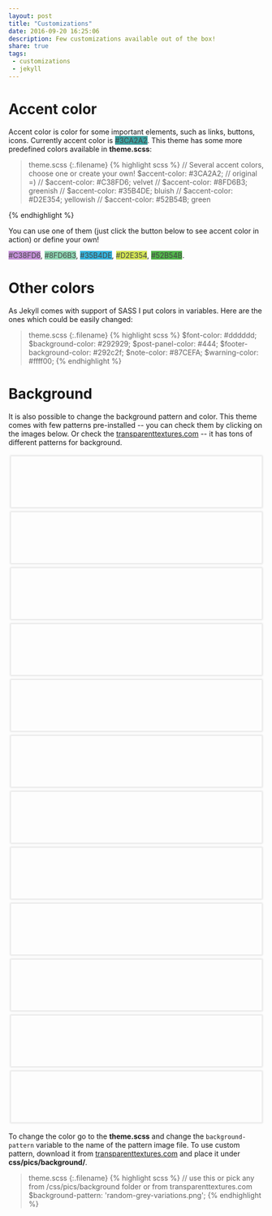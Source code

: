 ```yaml
---
layout: post
title: "Customizations"
date: 2016-09-20 16:25:06
description: Few customizations available out of the box!
share: true
tags:
 - customizations
 - jekyll
---
```


# Accent color

Accent color is color for some important elements, such as links, buttons, icons. Currently accent color is <span class="btn" style="background-color:#3CA2A2; color:#444444">#3CA2A2</span>. This theme has some more predefined colors available in **theme.scss**:

>theme.scss
{:.filename}
{% highlight scss %}
// Several accent colors, choose one or create your own!
$accent-color: #3CA2A2;     // original =)
// $accent-color: #C38FD6;   velvet
// $accent-color: #8FD6B3;   greenish
// $accent-color: #35B4DE;   bluish
// $accent-color: #D2E354;   yellowish
// $accent-color: #52B54B;   green

{% endhighlight %}

You can use one of them (just click the button below to see accent color in action) or define your own!

<span class="btn" style="background-color:#C38FD6; color:#444444">#C38FD6</span>, <span class="btn" style="background-color:#8FD6B3; color:#444444">#8FD6B3</span>, <span class="btn" style="background-color:#35B4DE; color:#444444">#35B4DE</span>, <span class="btn" style="background-color:#D2E354; color:#444444">#D2E354</span>, <span class="btn" style="background-color:#52B54B; color:#444444">#52B54B</span>.
 
<script>
  $('.btn').click(function(){
    var color = $(this).text();
    [].forEach.call($('a'), function(item) {
      item.style.color = color
    })
  })
</script>

<style>
  .label{
    cursor: default;
    border-radius: 5px;
    padding: 5px 8px;
  }
</style>

# Other colors

As Jekyll comes with support of SASS I put colors in variables. Here are the ones which could be easily changed:

>theme.scss
{:.filename}
{% highlight scss %}
$font-color: #dddddd;
$background-color: #292929;
$post-panel-color: #444;
$footer-background-color: #292c2f;
$note-color: #87CEFA;
$warning-color: #ffff00;
{% endhighlight %}

# Background

It is also possible to change the background pattern and color. This theme comes with few patterns pre-installed -- you can check them by clicking on the images below. Or check the [transparenttextures.com](https://www.transparenttextures.com/) -- it has tons of different patterns for background.

<style>
.pattern-list{
    list-style-type: none;
    padding: 0;
}
.pattern{
    height: 100px;
    box-shadow: 0 0 3px 2px rgba(0,0,0,.1);

}
.pattern:hover {
    box-shadow: 0 0 3px 2px rgba(0,0,0,.3);
    transition: box-shadow .2s ease;
    cursor: pointer;
}
.smthg{
    max-width: none !important;
}
.col-sm-6 {
    padding: 5px !important;
}
</style>

<ul class="pattern-list">
<li class="col-sm-6"><div class="pattern" style="background-image:url('{{ site.baseurl }}/assets/css/pics/background/3px-tile.png')"></div></li>
<li class="col-sm-6"><div class="pattern" style="background-image:url('{{ site.baseurl }}/assets/css/pics/background/asfalt-light.png')"></div></li>
<li class="col-sm-6"><div class="pattern" style="background-image:url('{{ site.baseurl }}/assets/css/pics/background/black-linen.png')"></div></li>
<li class="col-sm-6"><div class="pattern" style="background-image:url('{{ site.baseurl }}/assets/css/pics/background/food.png')"></div></li>
<li class="col-sm-6"><div class="pattern" style="background-image:url('{{ site.baseurl }}/assets/css/pics/background/gplay.png')"></div></li>
<li class="col-sm-6"><div class="pattern" style="background-image:url('{{ site.baseurl }}/assets/css/pics/background/green-dust-and-scratches.png')"></div></li>
<li class="col-sm-6"><div class="pattern" style="background-image:url('{{ site.baseurl }}/assets/css/pics/background/hexellence.png')"></div></li>
<li class="col-sm-6"><div class="pattern" style="background-image:url('{{ site.baseurl }}/assets/css/pics/background/random-grey-variations.png')"></div></li>
<li class="col-sm-6"><div class="pattern" style="background-image:url('{{ site.baseurl }}/assets/css/pics/background/shley-tree-1.png')"></div></li>
<li class="col-sm-6"><div class="pattern" style="background-image:url('{{ site.baseurl }}/assets/css/pics/background/subtle-grey.png')"></div></li>
<li class="col-sm-6"><div class="pattern" style="background-image:url('{{ site.baseurl }}/assets/css/pics/background/xv.png')"></div></li>
<li class="col-sm-6"><div class="pattern" style="background-image:url('{{ site.baseurl }}/assets/css/pics/background/triangles.png')"></div></li>
</ul>

<script>
  $('.pattern').click(function(){
    var source = this.style.backgroundImage;
    document.getElementsByTagName('body')[0].style.backgroundImage = source;
    console.log("url('" + source + "'))");
  })
</script>

To change the color go to the **theme.scss** and change the `background-pattern` variable to the name of the pattern image file. To use custom pattern, download it from [transparenttextures.com](https://www.transparenttextures.com/) and place it under **css/pics/background/**.

>theme.scss
{:.filename}
{% highlight scss %}
// use this or pick any from /css/pics/background folder or from transparenttextures.com
$background-pattern: 'random-grey-variations.png';
{% endhighlight %}
